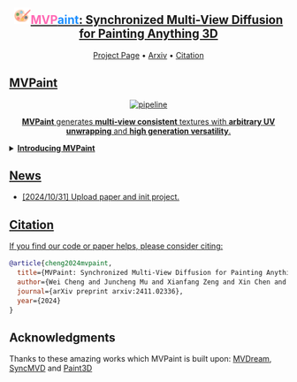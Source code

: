 

<div align="center">
    <h2> <img width="30" alt="pipeline" src="assets/logo.png"><a href="https://mvpaint.github.io"><span style="color: #FF69B4;">MVP</span><span style="color: #1E90FF;">aint</span>: Synchronized Multi-View Diffusion for Painting Anything 3D</a></h2>

<p align="center">
  <a href="https://mvpaint.github.io/">Project Page</a> •
  <a href="https://arxiv.org/abs/2411.02336">Arxiv</a> •
  <a href="#citation">Citation
</p>

</div>

## MVPaint

<div align="center">
<img width="720" alt="pipeline" src="assets/teaser-480p.gif">
<p><b>MVPaint</b> generates <b>multi-view consistent</b> textures with <b>arbitrary UV unwrapping</b> and <b>high generation versatility</b>.</p>
</div>

<details>
<summary><b>Introducing MVPaint</b></summary>
    <br></br>
    <div align="center">
    <img width="720" alt="pipeline" src="assets/pipeline.jpg">
    </div>
    <br></br>
    Texturing is a crucial step in the 3D asset production workflow, which enhances the visual appeal and diversity of 3D assets. Despite recent advancements in generation-based texturing, existing methods often yield subpar results, primarily due to local discontinuities, inconsistencies across multiple views, and their heavy dependence on UV unwrapping outcomes. To tackle these challenges, we propose a novel generation-refinement 3D texturing framework called <b>MVPaint</b>, which can generate high-resolution, seamless textures while emphasizing multi-view consistency. MVPaint mainly consists of three key modules. <b>1) Synchronized Multi-view Generation (SMG).</b> Given a 3D mesh model, MVPaint first simultaneously generates multi-view images by employing a SMG model, which leads to coarse texturing results with unpainted parts due to missing observations. <b>2) Spatial-aware 3D Inpainting (S3I).</b> To ensure complete 3D texturing, we introduce the S3I method, specifically designed to effectively texture previously unobserved areas. <b>3) UV Refinement (UVR).</b> Furthermore, MVPaint employs a UVR module to improve the texture quality in the UV space, which first performs a UV-space Super-Resolution, followed by a Spatial-aware Seam-Smoothing algorithm for revising spatial texturing discontinuities caused by UV unwrapping. Extensive experimental results demonstrate that MVPaint surpasses existing state-of-the-art methods. Notably, MVPaint could generate high-fidelity textures with minimal Janus issues and highly enhanced cross-view consistency.

</details>



## News

- [2024/10/31] Upload paper and init project.


## Citation

If you find our code or paper helps, please consider citing:

```bibtex
@article{cheng2024mvpaint,
  title={MVPaint: Synchronized Multi-View Diffusion for Painting Anything 3D}, 
  author={Wei Cheng and Juncheng Mu and Xianfang Zeng and Xin Chen and Anqi Pang and Chi Zhang and Zhibin Wang and Bin Fu and Gang Yu and Ziwei Liu and Liang Pan},
  journal={arXiv preprint arxiv:2411.02336},
  year={2024}
}
```

## Acknowledgments

Thanks to these amazing works which MVPaint is built upon: [MVDream](https://github.com/bytedance/MVDream), [SyncMVD](https://github.com/LIU-Yuxin/SyncMVD) and [Paint3D](https://github.com/OpenTexture/Paint3D)
